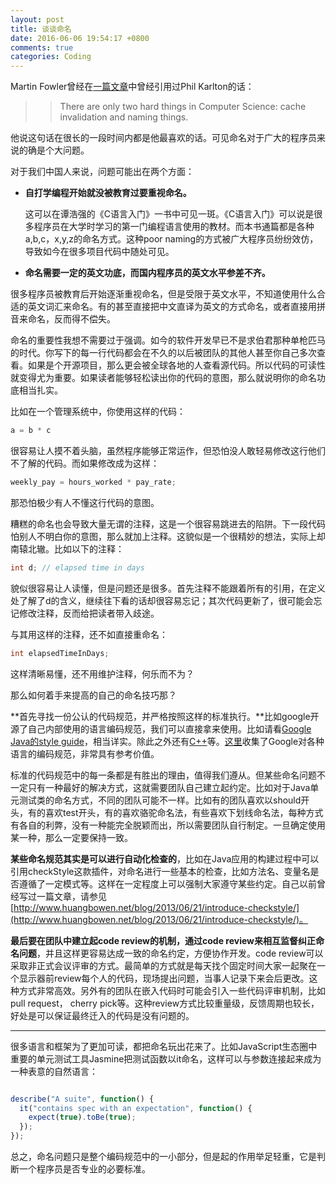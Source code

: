 ```yaml
---
layout: post
title: 谈谈命名
date: 2016-06-06 19:54:17 +0800
comments: true
categories: Coding
---
```


Martin Fowler曾经在[一篇文章](http://martinfowler.com/bliki/TwoHardThings.html)中曾经引用过Phil Karlton的话：

>> There are only two hard things in Computer Science: cache invalidation and naming things.

<!-- more -->

他说这句话在很长的一段时间内都是他最喜欢的话。可见命名对于广大的程序员来说的确是个大问题。

对于我们中国人来说，问题可能出在两个方面：

* **自打学编程开始就没被教育过要重视命名。**

	这可以在谭浩强的《C语言入门》一书中可见一斑。《C语言入门》可以说是很多程序员在大学时学习的第一门编程语言使用的教材。而本书通篇都是各种a,b,c，x,y,z的命名方式。这种poor naming的方式被广大程序员纷纷效仿，导致如今在很多项目代码中随处可见。

* **命名需要一定的英文功底，而国内程序员的英文水平参差不齐。**

很多程序员被教育后开始逐渐重视命名，但是受限于英文水平，不知道使用什么合适的英文词汇来命名。有的甚至直接把中文直译为英文的方式命名，或者直接用拼音来命名，反而得不偿失。

命名的重要性我想不需要过于强调。如今的软件开发早已不是求伯君那种单枪匹马的时代。你写下的每一行代码都会在不久的以后被团队的其他人甚至你自己多次查看。如果是个开源项目，那么更会被全球各地的人查看源代码。所以代码的可读性就变得尤为重要。如果读者能够轻松读出你的代码的意图，那么就说明你的命名功底相当扎实。

比如在一个管理系统中，你使用这样的代码：

```java
a = b * c
```

很容易让人摸不着头脑，虽然程序能够正常运作，但恐怕没人敢轻易修改这行他们不了解的代码。而如果修改成为这样：

```java
weekly_pay = hours_worked * pay_rate;
```

那恐怕极少有人不懂这行代码的意图。

糟糕的命名也会导致大量无谓的注释，这是一个很容易跳进去的陷阱。下一段代码怕别人不明白你的意图，那么就加上注释。这貌似是一个很精妙的想法，实际上却南辕北辙。比如以下的注释：

```java
int d; // elapsed time in days
```

貌似很容易让人读懂，但是问题还是很多。首先注释不能跟着所有的引用，在定义处了解了d的含义，继续往下看的话却很容易忘记；其次代码更新了，很可能会忘记修改注释，反而给把读者带入歧途。

与其用这样的注释，还不如直接重命名：

```java
int elapsedTimeInDays;
```

这样清晰易懂，还不用维护注释，何乐而不为？

那么如何着手来提高的自己的命名技巧那？

**首先寻找一份公认的代码规范，并严格按照这样的标准执行。**比如google开源了自己内部使用的语言编码规范，我们可以直接拿来使用。比如请看[Google Java的style guide](https://google.github.io/styleguide/javaguide.html)，相当详实。除此之外还有[C++](https://google.github.io/styleguide/cppguide.html)等。[这里](https://github.com/google/styleguide)收集了Google对各种语言的编码规范，非常具有参考价值。

标准的代码规范中的每一条都是有胜出的理由，值得我们遵从。但某些命名问题不一定只有一种最好的解决方式，这就需要团队自己建立起约定。比如对于Java单元测试类的命名方式，不同的团队可能不一样。比如有的团队喜欢以should开头，有的喜欢test开头，有的喜欢骆驼命名法，有些喜欢下划线命名法，每种方式有各自的利弊，没有一种能完全脱颖而出，所以需要团队自行制定。一旦确定使用某一种，那么一定要保持一致。

**某些命名规范其实是可以进行自动化检查的**，比如在Java应用的构建过程中可以引用checkStyle这款插件，对命名进行一些基本的检查，比如方法名、变量名是否遵循了一定模式等。这样在一定程度上可以强制大家遵守某些约定。自己以前曾经写过一篇文章，请参见[http://www.huangbowen.net/blog/2013/06/21/introduce-checkstyle/](http://www.huangbowen.net/blog/2013/06/21/introduce-checkstyle/)。

**最后要在团队中建立起code review的机制，通过code review来相互监督纠正命名问题**，并且这样更容易达成一致的命名约定，方便协作开发。code review可以采取非正式会议评审的方式。最简单的方式就是每天找个固定时间大家一起聚在一个显示器前review每个人的代码，现场提出问题，当事人记录下来会后更改。这种方式非常高效。另外有的团队在嵌入代码时可能会引入一些代码评审机制，比如pull request， cherry pick等。这种review方式比较重量级，反馈周期也较长，好处是可以保证最终迁入的代码是没有问题的。

--------------------------

很多语言和框架为了更加可读，都把命名玩出花来了。比如JavaScript生态圈中重要的单元测试工具Jasmine把测试函数以it命名，这样可以与参数连接起来成为一种表意的自然语言：

```javascript

describe("A suite", function() {
  it("contains spec with an expectation", function() {
    expect(true).toBe(true);
  });
});

```

总之，命名问题只是整个编码规范中的一小部分，但是起的作用举足轻重，它是判断一个程序员是否专业的必要标准。
